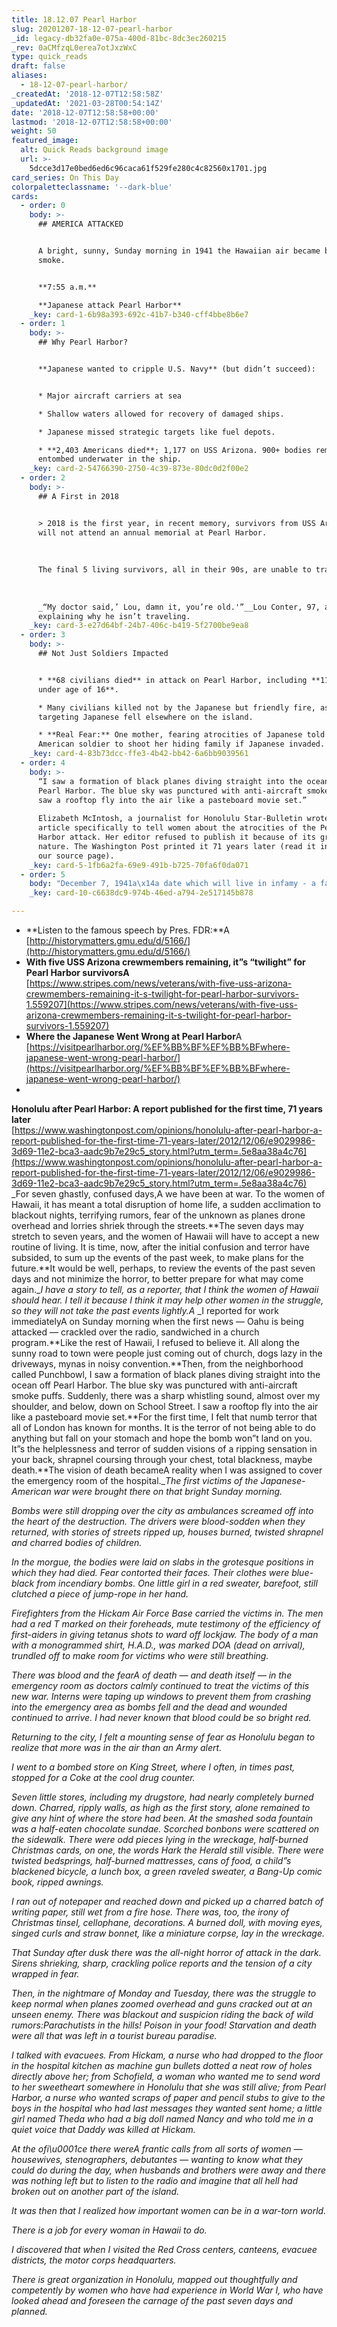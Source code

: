```yaml
---
title: 18.12.07 Pearl Harbor
slug: 20201207-18-12-07-pearl-harbor
_id: legacy-db32fa0e-075a-400d-81bc-8dc3ec260215
_rev: 0aCMfzqL0erea7otJxzWxC
type: quick_reads
draft: false
aliases:
  - 18-12-07-pearl-harbor/
_createdAt: '2018-12-07T12:58:58Z'
_updatedAt: '2021-03-28T00:54:14Z'
date: '2018-12-07T12:58:58+00:00'
lastmod: '2018-12-07T12:58:58+00:00'
weight: 50
featured_image:
  alt: Quick Reads background image
  url: >-
    5dcce3d17e0bed6ed6c96caca61f529fe280c4c82560x1701.jpg
card_series: On This Day
colorpaletteclassname: '--dark-blue'
cards:
  - order: 0
    body: >-
      ## AMERICA ATTACKED


      A bright, sunny, Sunday morning in 1941 the Hawaiian air became black with
      smoke.


      **7:55 a.m.**  

      **Japanese attack Pearl Harbor**
    _key: card-1-6b98a393-692c-41b7-b340-cff4bbe8b6e7
  - order: 1
    body: >-
      ## Why Pearl Harbor?


      **Japanese wanted to cripple U.S. Navy** (but didn’t succeed):


      * Major aircraft carriers at sea

      * Shallow waters allowed for recovery of damaged ships.

      * Japanese missed strategic targets like fuel depots.

      * **2,403 Americans died**; 1,177 on USS Arizona. 900+ bodies remain
      entombed underwater in the ship.
    _key: card-2-54766390-2750-4c39-873e-80dc0d2f00e2
  - order: 2
    body: >-
      ## A First in 2018


      > 2018 is the first year, in recent memory, survivors from USS Arizona
      will not attend an annual memorial at Pearl Harbor.  
        
        
        
      The final 5 living survivors, all in their 90s, are unable to travel.  
        
        
        
      _“My doctor said,’ Lou, damn it, you’re old.'”__Lou Conter, 97, a pilot,
      explaining why he isn’t traveling.
    _key: card-3-e27d64bf-24b7-406c-b419-5f2700be9ea8
  - order: 3
    body: >-
      ## Not Just Soldiers Impacted


      * **68 civilians died** in attack on Pearl Harbor, including **11 children
      under age of 16**.

      * Many civilians killed not by the Japanese but friendly fire, as bombs
      targeting Japanese fell elsewhere on the island.

      * **Real Fear:** One mother, fearing atrocities of Japanese told an
      American soldier to shoot her hiding family if Japanese invaded.
    _key: card-4-83b73dcc-ffe3-4b42-bb42-6a6bb9039561
  - order: 4
    body: >-
      “I saw a formation of black planes diving straight into the ocean off
      Pearl Harbor. The blue sky was punctured with anti-aircraft smoke puffs…I
      saw a rooftop fly into the air like a pasteboard movie set.”  
        
      Elizabeth McIntosh, a journalist for Honolulu Star-Bulletin wrote an
      article specifically to tell women about the atrocities of the Pearl
      Harbor attack. Her editor refused to publish it because of its graphic
      nature. The Washington Post printed it 71 years later (read it in full on
      our source page).
    _key: card-5-1fb6a2fa-69e9-491b-b725-70fa6f0da071
  - order: 5
    body: "December 7, 1941a\x14a date which will live in infamy - a famous phrase by Pres. Roosevelt uttered the day *after* the Pearl Harbor attack. Japan planned the attack while all along engaging in diplomatic talks with America. Listen to the speech:\n\n[view sources](https://smarthernews.com/18-12-07-pearl-harbor/)"
    _key: card-10-c6638dc9-974b-46ed-a794-2e517145b878

---
```

* **Listen to the famous speech by Pres. FDR:**A [http://historymatters.gmu.edu/d/5166/](http://historymatters.gmu.edu/d/5166/)
* **With five USS Arizona crewmembers remaining, it”s “twilight” for Pearl Harbor survivorsA**  
[https://www.stripes.com/news/veterans/with-five-uss-arizona-crewmembers-remaining-it-s-twilight-for-pearl-harbor-survivors-1.559207](https://www.stripes.com/news/veterans/with-five-uss-arizona-crewmembers-remaining-it-s-twilight-for-pearl-harbor-survivors-1.559207)
* **Where the Japanese Went Wrong at Pearl Harbor**A [https://visitpearlharbor.org/%EF%BB%BF%EF%BB%BFwhere-japanese-went-wrong-pearl-harbor/](https://visitpearlharbor.org/%EF%BB%BF%EF%BB%BFwhere-japanese-went-wrong-pearl-harbor/)
* 

**Honolulu after Pearl Harbor: A report published for the first time, 71 years later**  
[https://www.washingtonpost.com/opinions/honolulu-after-pearl-harbor-a-report-published-for-the-first-time-71-years-later/2012/12/06/e9029986-3d69-11e2-bca3-aadc9b7e29c5_story.html?utm_term=.5e8aa38a4c76](https://www.washingtonpost.com/opinions/honolulu-after-pearl-harbor-a-report-published-for-the-first-time-71-years-later/2012/12/06/e9029986-3d69-11e2-bca3-aadc9b7e29c5_story.html?utm_term=.5e8aa38a4c76)  
_For seven ghastly, confused days,A we have been at war. To the women of Hawaii, it has meant a total disruption of home life, a sudden acclimation to blackout nights, terrifying rumors, fear of the unknown as planes drone overhead and lorries shriek through the streets.**The seven days may stretch to seven years, and the women of Hawaii will have to accept a new routine of living. It is time, now, after the initial confusion and terror have subsided, to sum up the events of the past week, to make plans for the future.**It would be well, perhaps, to review the events of the past seven days and not minimize the horror, to better prepare for what may come again.__I have a story to tell, as a reporter, that I think the women of Hawaii should hear. I tell it because I think it may help other women in the struggle, so they will not take the past events lightly.A_ _I reported for work immediatelyA on Sunday morning when the first news — Oahu is being attacked — crackled over the radio, sandwiched in a church program.**Like the rest of Hawaii, I refused to believe it. All along the sunny road to town were people just coming out of church, dogs lazy in the driveways, mynas in noisy convention.**Then, from the neighborhood called Punchbowl, I saw a formation of black planes diving straight into the ocean off Pearl Harbor. The blue sky was punctured with anti-aircraft smoke puffs. Suddenly, there was a sharp whistling sound, almost over my shoulder, and below, down on School Street. I saw a rooftop fly into the air like a pasteboard movie set.**For the first time, I felt that numb terror that all of London has known for months. It is the terror of not being able to do anything but fall on your stomach and hope the bomb won”t land on you. It”s the helplessness and terror of sudden visions of a ripping sensation in your back, shrapnel coursing through your chest, total blackness, maybe death.**The vision of death becameA reality when I was assigned to cover the emergency room of the hospital.__The first victims of the Japanese-American war were brought there on that bright Sunday morning._

_Bombs were still dropping over the city as ambulances screamed off into the heart of the destruction. The drivers were blood-sodden when they returned, with stories of streets ripped up, houses burned, twisted shrapnel and charred bodies of children._

_In the morgue, the bodies were laid on slabs in the grotesque positions in which they had died. Fear contorted their faces. Their clothes were blue-black from incendiary bombs. One little girl in a red sweater, barefoot, still clutched a piece of jump-rope in her hand._

_Firefighters from the Hickam Air Force Base carried the victims in. The men had a red T marked on their foreheads, mute testimony of the efficiency of first-aiders in giving tetanus shots to ward off lockjaw. The body of a man with a monogrammed shirt, H.A.D., was marked DOA (dead on arrival), trundled off to make room for victims who were still breathing._

_There was blood and the fearA of death — and death itself — in the emergency room as doctors calmly continued to treat the victims of this new war. Interns were taping up windows to prevent them from crashing into the emergency area as bombs fell and the dead and wounded continued to arrive. I had never known that blood could be so bright red._

_Returning to the city, I felt a mounting sense of fear as Honolulu began to realize that more was in the air than an Army alert._

_I went to a bombed store on King Street, where I often, in times past, stopped for a Coke at the cool drug counter._

_Seven little stores, including my drugstore, had nearly completely burned down. Charred, ripply walls, as high as the first story, alone remained to give any hint of where the store had been. At the smashed soda fountain was a half-eaten chocolate sundae. Scorched bonbons were scattered on the sidewalk. There were odd pieces lying in the wreckage, half-burned Christmas cards, on one, the words Hark the Herald still visible. There were twisted bedsprings, half-burned mattresses, cans of food, a child”s blackened bicycle, a lunch box, a green raveled sweater, a Bang-Up comic book, ripped awnings._

_I ran out of notepaper and reached down and picked up a charred batch of writing paper, still wet from a fire hose. There was, too, the irony of Christmas tinsel, cellophane, decorations. A burned doll, with moving eyes, singed curls and straw bonnet, like a miniature corpse, lay in the wreckage._

_That Sunday after dusk there was the all-night horror of attack in the dark. Sirens shrieking, sharp, crackling police reports and the tension of a city wrapped in fear._

_Then, in the nightmare of Monday and Tuesday, there was the struggle to keep normal when planes zoomed overhead and guns cracked out at an unseen enemy. There was blackout and suspicion riding the back of wild rumors:Parachutists in the hills! Poison in your food! Starvation and death were all that was left in a tourist bureau paradise._

_I talked with evacuees. From Hickam, a nurse who had dropped to the floor in the hospital kitchen as machine gun bullets dotted a neat row of holes directly above her; from Schofield, a woman who wanted me to send word to her sweetheart somewhere in Honolulu that she was still alive; from Pearl Harbor, a nurse who wanted scraps of paper and pencil stubs to give to the boys in the hospital who had last messages they wanted sent home; a little girl named Theda who had a big doll named Nancy and who told me in a quiet voice that Daddy was killed at Hickam._

_At the ofi\u0001ce there wereA frantic calls from all sorts of women — housewives, stenographers, debutantes — wanting to know what they could do during the day, when husbands and brothers were away and there was nothing left but to listen to the radio and imagine that all hell had broken out on another part of the island._

_It was then that I realized how important women can be in a war-torn world._

_There is a job for every woman in Hawaii to do._

_I discovered that when I visited the Red Cross centers, canteens, evacuee districts, the motor corps headquarters._

_There is great organization in Honolulu, mapped out thoughtfully and competently by women who have had experience in World War I, who have looked ahead and foreseen the carnage of the past seven days and planned._